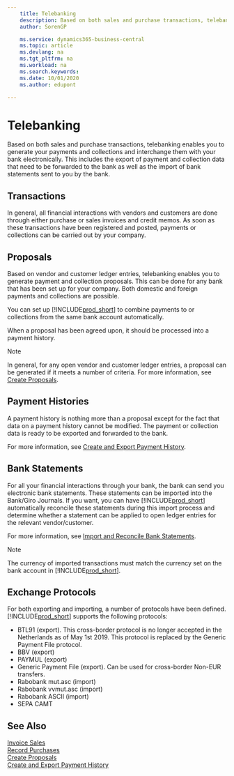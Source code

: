 ```yaml
---
    title: Telebanking
    description: Based on both sales and purchase transactions, telebanking enables you to generate your payments and collections and interchange them with your bank electronically.
    author: SorenGP

    ms.service: dynamics365-business-central
    ms.topic: article
    ms.devlang: na
    ms.tgt_pltfrm: na
    ms.workload: na
    ms.search.keywords:
    ms.date: 10/01/2020
    ms.author: edupont

---
```

# Telebanking
Based on both sales and purchase transactions, telebanking enables you to generate your payments and collections and interchange them with your bank electronically. This includes the export of payment and collection data that need to be forwarded to the bank as well as the import of bank statements sent to you by the bank.  

## Transactions  
In general, all financial interactions with vendors and customers are done through either purchase or sales invoices and credit memos. As soon as these transactions have been registered and posted, payments or collections can be carried out by your company.  

## Proposals  
Based on vendor and customer ledger entries, telebanking enables you to generate payment and collection proposals. This can be done for any bank that has been set up for your company. Both domestic and foreign payments and collections are possible.  

You can set up [!INCLUDE[prod_short](../../includes/prod_short.md)] to combine payments to or collections from the same bank account automatically.  

When a proposal has been agreed upon, it should be processed into a payment history.  

> [!NOTE]  
>  In general, for any open vendor and customer ledger entries, a proposal can be generated if it meets a number of criteria. For more information, see [Create Proposals](how-to-create-proposals.md).  

## Payment Histories  
A payment history is nothing more than a proposal except for the fact that data on a payment history cannot be modified. The payment or collection data is ready to be exported and forwarded to the bank.  

 For more information, see [Create and Export Payment History](how-to-create-and-export-payment-history.md).  

## Bank Statements  
 For all your financial interactions through your bank, the bank can send you electronic bank statements. These statements can be imported into the Bank/Giro Journals. If you want, you can have [!INCLUDE[prod_short](../../includes/prod_short.md)] automatically reconcile these statements during this import process and determine whether a statement can be applied to open ledger entries for the relevant vendor/customer.  

 For more information, see [Import and Reconcile Bank Statements](how-to-import-and-reconcile-bank-statements.md).  
 
 > [!NOTE]  
>  The currency of imported transactions must match the currency set on the bank account in [!INCLUDE[prod_short](../../includes/prod_short.md)].  

## Exchange Protocols  
 For both exporting and importing, a number of protocols have been defined. [!INCLUDE[prod_short](../../includes/prod_short.md)] supports the following protocols:  

- BTL91 (export). This cross-border protocol is no longer accepted in the Netherlands as of May 1st 2019. This protocol is replaced by the Generic Payment File protocol.
- BBV (export)  
- PAYMUL (export)  
- Generic Payment File (export). Can be used for cross-border Non-EUR transfers.
- Rabobank mut.asc (import)  
- Rabobank vvmut.asc (import)  
- Rabobank ASCII (import)  
- SEPA CAMT  

## See Also  
 [Invoice Sales](../../sales-how-invoice-sales.md)   
 [Record Purchases](../../purchasing-how-record-purchases.md)   
 [Create Proposals](how-to-create-proposals.md)   
 [Create and Export Payment History](how-to-create-and-export-payment-history.md)
